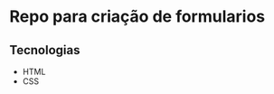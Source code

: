 # Repo para criação de formularios


## Tecnologias

<ul>
    <li>HTML</li>
    <li>CSS</li>
    
</ul>

